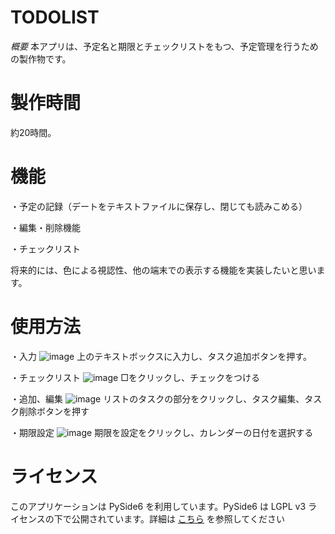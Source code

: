 # **TODOLIST**
*概要*
本アプリは、予定名と期限とチェックリストをもつ、予定管理を行うための製作物です。

# 製作時間

約20時間。

# 機能

・予定の記録（デートをテキストファイルに保存し、閉じても読みこめる）

・編集・削除機能

・チェックリスト

将来的には、色による視認性、他の端末での表示する機能を実装したいと思います。



# 使用方法
・入力
![image](https://github.com/user-attachments/assets/20baf101-1560-457b-bf47-2d0b2f609c45)
上のテキストボックスに入力し、タスク追加ボタンを押す。

・チェックリスト
![image](https://github.com/user-attachments/assets/b00ae525-f519-4c25-8c3d-f52c48950a3f)
□をクリックし、チェックをつける

・追加、編集
![image](https://github.com/user-attachments/assets/3220659b-ff37-4ae4-b164-da1dd57589fb)
リストのタスクの部分をクリックし、タスク編集、タスク削除ボタンを押す

・期限設定
![image](https://github.com/user-attachments/assets/a481140e-27eb-4546-b21a-78b230b5dae6)
期限を設定をクリックし、カレンダーの日付を選択する

# ライセンス
このアプリケーションは PySide6 を利用しています。PySide6 は LGPL v3 ライセンスの下で公開されています。詳細は [こちら](https://www.qt.io/licensing/) を参照してください


